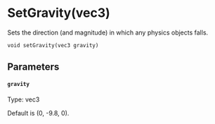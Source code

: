 # SetGravity(vec3)

Sets the direction (and magnitude) in which any physics objects falls.

```
void setGravity(vec3 gravity)
```

## Parameters

#### `gravity`
Type: vec3

Default is (0, -9.8, 0).

